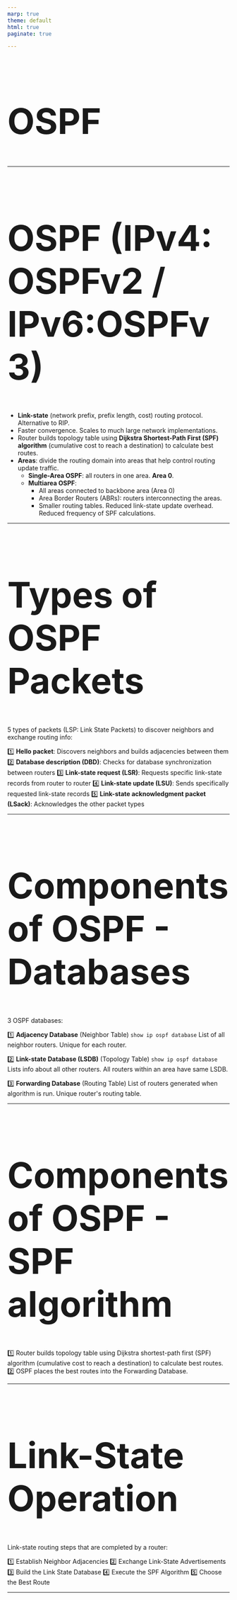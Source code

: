 ```yaml
---
marp: true
theme: default
html: true
paginate: true

---
```

<style>
img[alt~="center"] {
  display: block;
  margin: 0 auto;
}
</style>

<style scoped>
h1 {
  font-size: 80px;
}
</style>

<!-- _class: invert -->

<!-- _paginate: false -->

# OSPF

<!-- _footer: CCNA2v7 Module 1 OSPF Concepts\nPedro Durán -->

---

# OSPF (IPv4: OSPFv2 / IPv6:OSPFv3)

- **Link-state** (network prefix, prefix length, cost) routing protocol. Alternative to RIP.
- Faster convergence. Scales to much large network implementations.
- Router builds topology table using **Dijkstra Shortest-Path First (SPF) algorithm** (cumulative cost to reach a destination) to calculate best routes.
- **Areas**: divide the routing domain into areas that help control routing update traffic.
  - **Single-Area OSPF**: all routers in one area. **Area 0**.
  - **Multiarea OSPF**:
    - All areas connected to backbone area (Area 0)
    - Area Border Routers (ABRs): routers interconnecting the areas.
    - Smaller routing tables. Reduced link-state update overhead. Reduced frequency of SPF calculations.

---

# Types of OSPF Packets

5 types of packets (LSP: Link State Packets) to discover neighbors and exchange routing info:

:one: **Hello packet**: Discovers neighbors and builds adjacencies between them
:two: **Database description (DBD)**: Checks for database synchronization between routers
:three: **Link-state request (LSR)**: Requests specific link-state records from router to router
:four: **Link-state update (LSU)**: Sends specifically requested link-state records
:five: **Link-state acknowledgment packet (LSack)**: Acknowledges the other packet types


---

# Components of OSPF - Databases

3 OSPF databases:

:one: **Adjacency Database** (Neighbor Table) `show ip ospf database`
List of all neighbor routers. Unique for each router.
  
:two: **Link-state Database (LSDB)** (Topology Table) `show ip ospf database`
Lists info about all other routers. All routers within an area have same LSDB.

:three: **Forwarding Database** (Routing Table)
List of routers generated when algorithm is run. Unique router's routing table.

---

# Components of OSPF - SPF algorithm
:one: Router builds topology table using Dijkstra shortest-path first (SPF) algorithm (cumulative cost to reach a destination) to calculate best routes.
:two: OSPF places the best routes into the Forwarding Database.

---

# Link-State Operation

Link-state routing steps that are completed by a router:

:one: Establish Neighbor Adjacencies
:two: Exchange Link-State Advertisements
:three: Build the Link State Database
:four: Execute the SPF Algorithm
:five: Choose the Best Route

---
